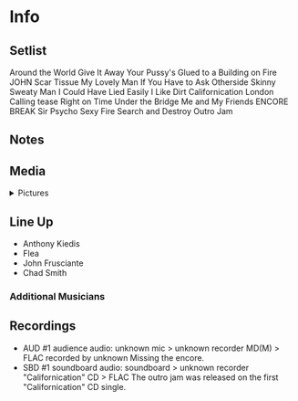 # Info

## Setlist

Around the World
Give It Away
Your Pussy's Glued to a Building on Fire JOHN
Scar Tissue
My Lovely Man
If You Have to Ask
Otherside
Skinny Sweaty Man
I Could Have Lied
Easily
I Like Dirt
Californication
London Calling tease
Right on Time
Under the Bridge
Me and My Friends
ENCORE BREAK
Sir Psycho Sexy
Fire
Search and Destroy
Outro Jam

## Notes

## Media 

<details>
  <summary>Pictures</summary>
  <!--<img alt="Setlist" title="Setlist" src="_.jpg" height="200" />
  <img alt="Clipping" title="Clipping" src="_.jpg" height="200" />
  <img alt="Flyer" title="Flyer" src="_.jpg" height="200" />-->
</details>

## Line Up

* Anthony Kiedis
* Flea
* John Frusciante
* Chad Smith

### Additional Musicians

## Recordings

* AUD #1 audience audio: unknown mic > unknown recorder MD(M) > FLAC recorded by unknown Missing the encore.
* SBD #1 soundboard audio: soundboard > unknown recorder "Californication" CD > FLAC The outro jam was released on the first "Californication" CD single.
